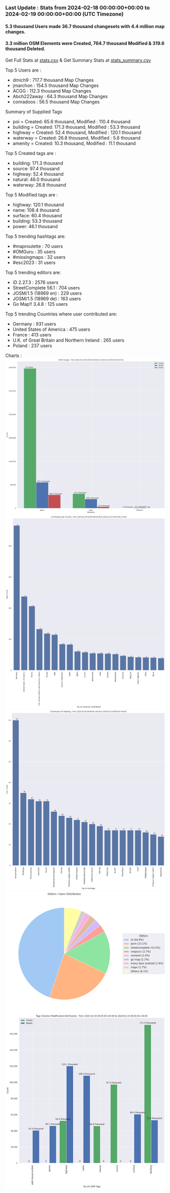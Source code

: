 ### Last Update : Stats from 2024-02-18 00:00:00+00:00 to 2024-02-19 00:00:00+00:00 (UTC Timezone)

#### 5.3 thousand Users made 36.7 thousand changesets with 4.4 million map changes.
#### 3.3 million OSM Elements were Created, 764.7 thousand Modified & 319.6 thousand Deleted.
Get Full Stats at [stats.csv](/stats/Global/Daily/stats.csv)
 & Get Summary Stats at [stats_summary.csv](/stats/Global/Daily/stats_summary.csv)

Top 5 Users are : 
- dmich9 : 717.7 thousand Map Changes
- jmarchon : 154.5 thousand Map Changes
- ACGG : 112.3 thousand Map Changes
- Abch222away : 64.3 thousand Map Changes
- conradoos : 56.5 thousand Map Changes

Summary of Supplied Tags
- poi = Created: 65.6 thousand, Modified : 110.4 thousand
- building = Created: 171.3 thousand, Modified : 53.3 thousand
- highway = Created: 52.4 thousand, Modified : 120.1 thousand
- waterway = Created: 26.8 thousand, Modified : 5.6 thousand
- amenity = Created: 10.3 thousand, Modified : 11.1 thousand


Top 5 Created tags are :
- building: 171.3 thousand
- source: 97.4 thousand
- highway: 52.4 thousand
- natural: 46.0 thousand
- waterway: 26.8 thousand


Top 5 Modified tags are :
- highway: 120.1 thousand
- name: 108.4 thousand
- surface: 60.4 thousand
- building: 53.3 thousand
- power: 46.1 thousand


Top 5 trending hashtags are:
- #maproulette : 70 users
- #OMGuru : 35 users
- #missingmaps : 32 users
- #esc2023 : 31 users


Top 5 trending editors are:
- iD 2.27.3 : 2576 users
- StreetComplete 56.1 : 704 users
- JOSM/1.5 (18969 en) : 229 users
- JOSM/1.5 (18969 de) : 163 users
- Go Map!! 3.4.8 : 125 users


Top 5 trending Countries where user contributed are:
- Germany : 931 users
- United States of America : 475 users
- France : 413 users
- U.K. of Great Britain and Northern Ireland : 265 users
- Poland : 237 users


 Charts : 
![Alt text](./stats_osm_changes.png) 
![Alt text](./stats_users_per_country.png) 
![Alt text](./stats_users_per_hashtag.png) 
![Alt text](./stats_editors_pie_chart.png) 
![Alt text](./stats_tags.png) 
